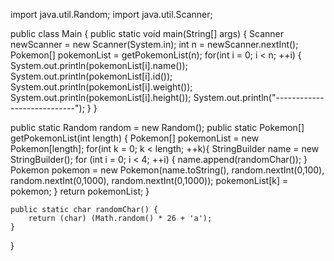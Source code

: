 import java.util.Random;
import java.util.Scanner;

public class Main {
public static void main(String[] args) {
Scanner newScanner = new Scanner(System.in);
int n = newScanner.nextInt();
Pokemon[] pokemonList = getPokemonList(n);
for(int i = 0; i < n; ++i) {
System.out.println(pokemonList[i].name());
System.out.println(pokemonList[i].id());
System.out.println(pokemonList[i].weight());
System.out.println(pokemonList[i].height());
System.out.println("----------------------------");
}
}

public static Random random = new Random();
public static Pokemon[] getPokemonList(int length) {
Pokemon[] pokemonList = new Pokemon[length];
for(int k = 0; k < length; ++k){
StringBuilder name = new StringBuilder();
for (int i = 0; i < 4; ++i) {
name.append(randomChar());
}
Pokemon pokemon = new Pokemon(name.toString(),
random.nextInt(0,100),
random.nextInt(0,1000),
random.nextInt(0,1000));
pokemonList[k] = pokemon;
}
return pokemonList;
}

    public static char randomChar() {
        return (char) (Math.random() * 26 + 'a');
    }
}
